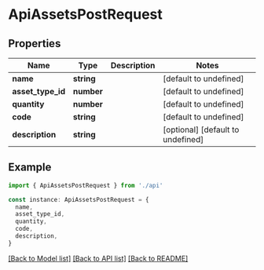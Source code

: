 # ApiAssetsPostRequest

## Properties

| Name              | Type       | Description | Notes                             |
| ----------------- | ---------- | ----------- | --------------------------------- |
| **name**          | **string** |             | [default to undefined]            |
| **asset_type_id** | **number** |             | [default to undefined]            |
| **quantity**      | **number** |             | [default to undefined]            |
| **code**          | **string** |             | [default to undefined]            |
| **description**   | **string** |             | [optional] [default to undefined] |

## Example

```typescript
import { ApiAssetsPostRequest } from './api'

const instance: ApiAssetsPostRequest = {
  name,
  asset_type_id,
  quantity,
  code,
  description,
}
```

[[Back to Model list]](../README.md#documentation-for-models) [[Back to API list]](../README.md#documentation-for-api-endpoints) [[Back to README]](../README.md)
